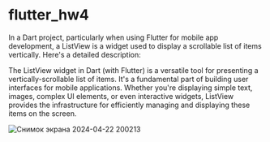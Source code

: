 # flutter_hw4

In a Dart project, particularly when using Flutter for mobile app development, a ListView is a widget used to display a scrollable list of items vertically. Here's a detailed description:

The ListView widget in Dart (with Flutter) is a versatile tool for presenting a vertically-scrollable list of items. It's a fundamental part of building user interfaces for mobile applications. Whether you're displaying simple text, images, complex UI elements, or even interactive widgets, ListView provides the infrastructure for efficiently managing and displaying these items on the screen.


![Снимок экрана 2024-04-22 200213](https://github.com/azinaaitbai/flutter_hw4/assets/144225702/13200353-8e73-4796-9b7f-f2a9b10e4637)
